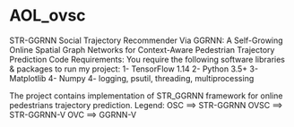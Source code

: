 # AOL_ovsc
STR-GGRNN Social Trajectory Recommender Via GGRNN: A Self-Growing Online Spatial Graph Networks for Context-Aware Pedestrian Trajectory Prediction Code Requirements: You require the following software libraries & packages to run my project: 1- TensorFlow 1.14 2- Python 3.5+ 3- Matplotlib 4- Numpy 4- logging, psutil, threading, multiprocessing

The project contains implementation of STR_GGRNN framework for online pedestrians trajectory prediction.
Legend: 
OSC ==> STR-GGRNN
OVSC ==> STR-GGRNN-V
OVC ==> GGRNN-V
